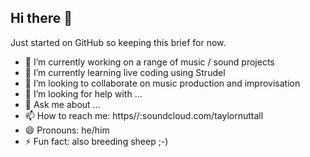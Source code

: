 ## Hi there 👋

Just started on GitHub so keeping this brief for now.

- 🔭 I’m currently working on a range of music / sound projects
- 🌱 I’m currently learning live coding using Strudel
- 👯 I’m looking to collaborate on music production and improvisation
- 🤔 I’m looking for help with ...
- 💬 Ask me about ...
- 📫 How to reach me: https//:soundcloud.com/taylornuttall
- 😄 Pronouns: he/him
- ⚡ Fun fact: also breeding sheep ;-)
  
